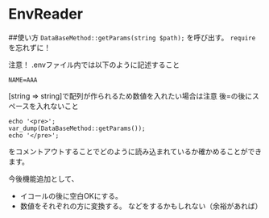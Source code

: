 # EnvReader
##使い方
`DataBaseMethod::getParams(string $path);`
を呼び出す。
`require`を忘れずに！

注意！
.envファイル内では以下のように記述すること
```
NAME=AAA
```
[string => string]で配列が作られるため数値を入れたい場合は注意
後=の後にスペースを入れないこと

```
echo '<pre>';
var_dump(DataBaseMethod::getParams());
echo '</pre>';
```
をコメントアウトすることでどのように読み込まれているか確かめることができます。

今後機能追加として、
- イコールの後に空白OKにする。
- 数値をそれぞれの方に変換する。
などをするかもしれない（余裕があれば）